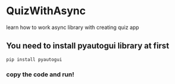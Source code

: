 # QuizWithAsync
learn how to work async library with creating quiz app

## You need to install pyautogui library at first
```
pip install pyautogui
```
### copy the code and run!
